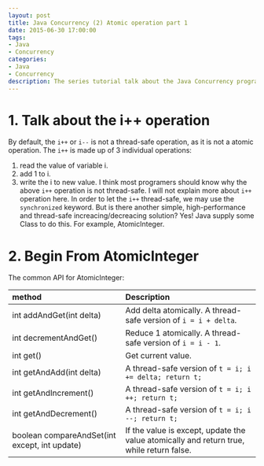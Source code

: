 ```yaml
---
layout: post
title: Java Concurrency (2) Atomic operation part 1
date: 2015-06-30 17:00:00
tags:
- Java
- Concurrency
categories:
- Java
- Concurrency
description: The series tutorial talk about the Java Concurrency programing model
---
```


# 1. Talk about the i++ operation
By default, the `i++` or `i--` is not a thread-safe operation, as it is not a atomic operation. The `i++` is made up of 3 individual operations:
1. read the value of variable i.
2. add 1 to i.
3. write the i to new value.
I think most programers should know why the above `i++` operation is not thread-safe. I will not explain more about `i++` operation here. In order to let the `i++` thread-safe, we may use the `synchronized` keyword.
But is there another simple, high-performance and thread-safe increacing/decreacing solution? Yes! Java supply some Class to do this. For example, AtomicInteger.

# 2. Begin From AtomicInteger

The common API for AtomicInteger:

| method                                        | Description                                                                               |
| :-------------------------------------------- | :---------------------------------------------------------------------------------------- |
| int addAndGet(int delta)                      | Add delta atomically. A thread-safe version of `i = i + delta`.                           |
| int decrementAndGet()                         | Reduce 1 atomically. A thread-safe version of `i = i - 1`.                                |
| int get()                                     | Get current value.                                                                        |
| int getAndAdd(int delta)                      | A thread-safe version of `t = i; i += delta; return t;`                                   |
| int getAndIncrement()                         | A thread-safe version of `t = i; i ++; return t;`                                         |
| int getAndDecrement()                         | A thread-safe version of `t = i; i --; return t;`                                         |
| boolean compareAndSet(int except, int update) | If the value is except, update the value atomically and return true, while return false.  |
